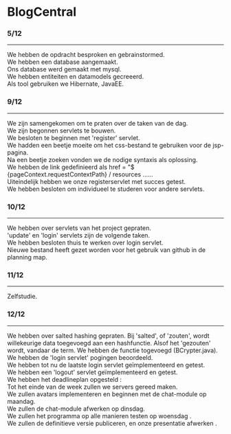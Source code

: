 # BlogCentral

<h3> 5/12 </h3>
<hr>
We hebben de opdracht besproken en gebrainstormed.<br>
We hebben een database aangemaakt.<br>
Ons database werd gemaakt met mysql.<br>
We hebben entiteiten en datamodels gecreeerd.<br>
Als tool gebruiken we Hibernate, JavaEE.<br>

<h3> 9/12 </h3>
<hr>
We zijn samengekomen om te praten over de taken van de dag.<br>
We zijn begonnen servlets te bouwen.<br>
We besloten te beginnen met 'register' servlet.<br>
We hadden een beetje moeite om het css-bestand te gebruiken voor de jsp-pagina.<br>
Na een beetje zoeken vonden we de nodige syntaxis als oplossing.<br>
We hebben de link gedefinieerd als href = "$ {pageContext.requestContextPath} / resources ......<br>
Uiteindelijk hebben we onze registerservlet met succes getest.<br>
We hebben besloten om individueel te studeren voor andere servlets.<br>

<h3> 10/12 </h3>
<hr>
We hebben over servlets van het project gepraten.<br>
'update' en 'login' servlets zijn de volgende taken.<br>
We hebben besloten thuis te werken over login servlet.<br>
Nieuwe bestand heeft gezet worden voor het gebruik van github in de planning map.<br>

<h3> 11/12 </h3>
<hr>
Zelfstudie.<br>


<h3> 12/12 </h3>
<hr>
We hebben over salted hashing gepraten. Bij 'salted', of 'zouten', wordt willekeurige data toegevoegd aan een hashfunctie. 
Alsof het 'gezouten' wordt, vandaar de term. We hebben de functie togevoegd (BCrypter.java).<br>
We hebben de 'login servlet' pogingen beoordeeld.<br>
We hebben tot nu de laatste login servlet geïmplementeerd en getest.<br>
We hebben een 'logout' servlet geïmplementeerd en getest.<br>
We hebben het deadlineplan opgesteld :<br>
Tot het einde van de week zullen we servers gereed maken.<br>
We zullen avatars implementeren en beginnen met de chat-module op maandag.<br>
We zullen de chat-module afwerken op dinsdag.<br>
We zullen het programma op alle manieren testen op woensdag .<br>
We zullen de definitieve versie publiceren, en onze presentatie afwerken .<br>

